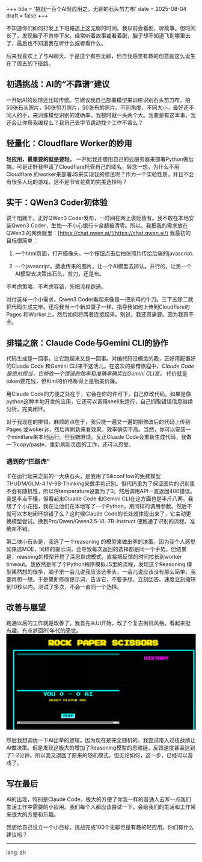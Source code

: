 +++
title = '挑战一百个AI轻应用之，无聊的石头剪刀布'
date = 2025-08-04
draft = false
+++


不知道你们如何打发上下班路途上这无聊的时间。我以前会看剧，听故事。但时间长了，发现脑子不肯停下来。经常听着故事或看着剧，脑子却不知道飞到哪里去了，最后也不知道我在听什么或者看什么。

后来我喜欢上了与AI聊天。于是这个有些无聊，但自我感觉有趣的创意就这么诞生在了周五的下班路。

## 初遇挑战：AI的“不靠谱”建议

一开始AI的反馈还比较传统。它建议我自己部署模型来训练识别石头剪刀布。拍50张石头照片，50张剪刀照片，50张布的照片。不同角度，不同大小，最好还不同人的手，来训练模型识别的准确率。我顿时就一头两个大。我要是有这本事，我还会让你帮我编程么？我自己去字节跳动找个工作不香么？

## 轻量化：Cloudflare Worker的妙用

**轻应用，最重要的就是要轻。** 一开始我还想用自己的云服务器来部署Python做后端。可是正好我申请了Cloudflare托管自己的域名。转念一想，为什么不用Cloudflare 的worker来部署JS来实现我的想法呢？作为一个实验性质，并且不会有很多人玩的游戏，这不是节省花费的完美选择吗？

## 实干：QWen3 Coder初体验

说干咱就干。正好QWen3 Coder发布，一时间在网上褒贬皆有。我不敢在本地安装Qwen3 Coder，生怕一不小心银行卡余额被清零。所以，我把我的需求放在QWen3 的网页版里：[https://chat.qwen.ai/](https://chat.qwen.ai/) 我最初的目标很简单：

1. 一个html页面，打开摄像头。一个按钮点击后拍张照片传给后端的javascript.
    
2. 一个javascript，接收传来的图片，让一个AI模型去辨认。并行的，让另一个AI模型去决策出石头，剪刀，还是布。
    

不考虑策略，不考虑容错，先把流程跑通。

对付这样一个小需求，Qwen3 Coder看起来像是一把杀鸡的牛刀。三下五除二就把代码生成完毕。还将我当一个新瓜蛋子一样，指导我如何上传到Cloudflare的Pages 和Worker上，然后如何将两者连接起来。别说，我还真需要。因为我真不会。

## 排错之旅：Claude Code与Gemini CLI的协作

代码生成是一回事，让它跑起来又是一回事。对编代码没概念的我，正好用配置好的Cluade Code 和Gemini CLI来干这活儿。在这次的排错旅程中，_Claude Code是绝对担当，它修改一个错误的效率和准确率确实比Gemini CLI高。_ 代价就是token要花钱，但Kimi的价格称得上是物美价廉。

用Claude Code的方便之处在于，它会在你的许可下，自己修改代码。如果是像python这种本地开发的应用，它还可以调用shell来运行，自己抓取错误信息继续分析。完美闭环。

对于我现在的排错，麻烦的点在于，我只能一遍又一遍的把修改后的代码上传到Pages 或woker.js，然后再刷新来看效果。效率确实不高。当然，你可以安装一个miniflare来本地运行。但我嫌麻烦。反正Cluade Code会重新生成代码，我做一下copy/paste，重新刷新页面的工作，还可以忍受。

### 遇到的“拦路虎”

卡在运行起来之前的一大块石头，是我用了SiliconFlow的免费模型THUDM/GLM-4.1V-9B-Thinking来做手势识别。但代码里为了保证图片的识别里不会有随机性，所以将temperature设置为了0。然后调用API一直返回400错误。我是半点不懂，但看起来Cluade Code 和Gemini CLI在这方面也是半斤八两。我想了个小花招，我在让他们在本地写了一个Python，用同样的调用参数。然后不就可以本地闭环排错了么？这时候Claude Code的长处就体现出来了，它主动更换模型尝试。换到Pro/Qwen/Qwen2.5-VL-7B-Instruct 便跑通了识别的流程。准确率不错。

第二块小石头是，我选了一个reasoning 的模型来做出拳的决策，因为我个人感觉如果选MOE，同样的提示词，会导致每次返回的选择都是同一个手势。但结果是，reasoing的模型开启了深思熟虑模式，直接把反馈的时间拉长到worker timeout。我依然是写了个Python程序模拟JS里的流程，发现这个Reasoning 模型果然想的很多，脑子里一会儿说我应该选拳头，一会儿说应该没有那么简单，我要再想一想。于是果断修改提示词，告诉它，不要多想，立刻回答。速度立刻缩短到10秒以内。测试了多次，不会一直同一个选择。

## 改善与展望

跑通以后的工作就是改善了。我首先从UI开始，改了个复古街机风格。看起来挺有趣，有点梦回80年代的感觉。
![AI 截图](minirps_UI.png)


然后我想调优一下AI出拳的逻辑。因为现在是完全随机的，我尝试带入过往战绩让AI做决策。但是发现这极大的增加了Reasoning模型的思维链，反馈速度甚至达到了1-2分钟。所以我又退回了原来的随机模式。但无论如何，这一步，已经可以游戏了。

## 写在最后

AI的出现，特别是Claude Code，极大的方便了你我一样的普通人去写一点我们生活工作中需要的小应用。我们每个人都应该尝试一下。会给我们的生活和工作带来很大的方便和乐趣。

我想给自己设立一个小目标，挑战完成100个无聊但是有趣的轻应用。你们有什么建议吗？

---
lang: zh

